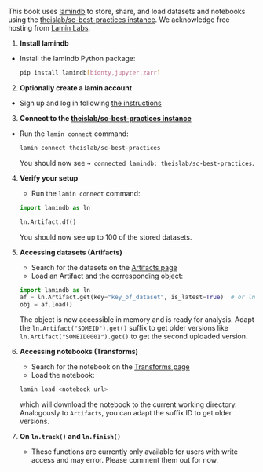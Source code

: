 This book uses [lamindb](https://github.com/laminlabs/lamindb) to store, share, and load datasets and notebooks using the [theislab/sc-best-practices instance](https://lamin.ai/theislab/sc-best-practices).
We acknowledge free hosting from [Lamin Labs](https://lamin.ai/).

1. **Install lamindb**

- Install the lamindb Python package:
  ```bash
  pip install lamindb[bionty,jupyter,zarr]
  ```

2. **Optionally create a lamin account**

- Sign up and log in following [the instructions](https://docs.lamin.ai/setup#sign-up-log-in)

3. **Connect to the [theislab/sc-best-practices instance](https://lamin.ai/theislab/sc-best-practices)**

- Run the `lamin connect` command:

  ```bash
  lamin connect theislab/sc-best-practices
  ```

  You should now see `→ connected lamindb: theislab/sc-best-practices`.

4. **Verify your setup**

   - Run the `lamin connect` command:

   ```python
   import lamindb as ln

   ln.Artifact.df()
   ```

   You should now see up to 100 of the stored datasets.

5. **Accessing datasets (Artifacts)**

   - Search for the datasets on the [Artifacts page](https://lamin.ai/theislab/sc-best-practices/artifacts)
   - Load an Artifact and the corresponding object:

   ```python
   import lamindb as ln
   af = ln.Artifact.get(key="key_of_dataset", is_latest=True)  # or ln.Artifact("SOMEID").get()
   obj = af.load()
   ```

   The object is now accessible in memory and is ready for analysis.
   Adapt the `ln.Artifact("SOMEID").get()` suffix to get older versions like `ln.Artifact("SOMEID0001").get()` to get the second uploaded version.

6. **Accessing notebooks (Transforms)**

   - Search for the notebook on the [Transforms page](https://lamin.ai/theislab/sc-best-practices/transforms)
   - Load the notebook:

   ```bash
   lamin load <notebook url>
   ```

   which will download the notebook to the current working directory.
   Analogously to `Artifacts`, you can adapt the suffix ID to get older versions.

7. **On `ln.track()` and `ln.finish()`**

   - These functions are currently only available for users with write access and may error. Please comment them out for now.
